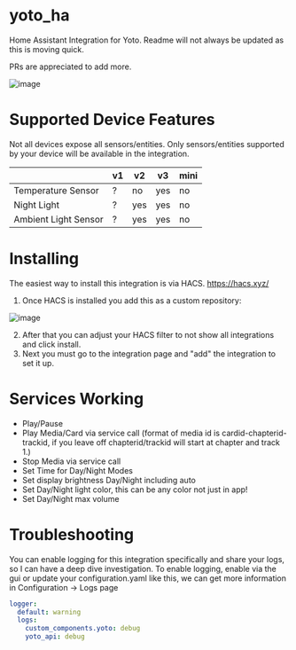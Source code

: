 # yoto_ha

Home Assistant Integration for Yoto. Readme will not always be updated as this is moving quick.

PRs are appreciated to add more.

![image](https://github.com/cdnninja/yoto_ha/assets/6373468/a02dac1e-609c-4536-9588-9bf5c7bba013)

# Supported Device Features

Not all devices expose all sensors/entities. Only sensors/entities supported by your device will be available in the integration.

|                      | v1  | v2  | v3  | mini |
| -------------------- | --- | --- | --- | ---- |
| Temperature Sensor   | ?   | no  | yes | no   |
| Night Light          | ?   | yes | yes | no   |
| Ambient Light Sensor | ?   | yes | yes | no   |

# Installing

The easiest way to install this integration is via HACS. https://hacs.xyz/

1. Once HACS is installed you add this as a custom repository:

![image](https://github.com/cdnninja/yoto_ha/assets/6373468/7aab0d92-f899-4c21-b51a-d6a5804d04fc)

2. After that you can adjust your HACS filter to not show all integrations and click install.
3. Next you must go to the integration page and "add" the integration to set it up.

# Services Working

- Play/Pause
- Play Media/Card via service call (format of media id is cardid-chapterid-trackid, if you leave off chapterid/trackid will start at chapter and track 1.)
- Stop Media via service call
- Set Time for Day/Night Modes
- Set display brightness Day/Night including auto
- Set Day/Night light color, this can be any color not just in app!
- Set Day/Night max volume

# Troubleshooting

You can enable logging for this integration specifically and share your logs, so I can have a deep dive investigation. To enable logging, enable via the gui or update your configuration.yaml like this, we can get more information in Configuration -> Logs page

```yaml config
logger:
  default: warning
  logs:
    custom_components.yoto: debug
    yoto_api: debug
```